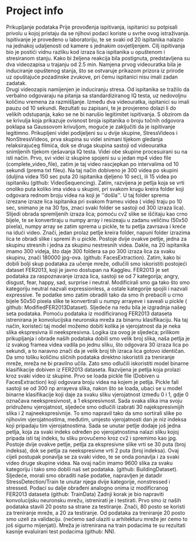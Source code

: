 # Project info
Prikupljanje podataka
Prije provođenja ispitivanja, ispitanici su potpisali privolu u kojoj pristaju da se njihovi podaci koriste u svrhe ovog istraživanja. Ispitivanje je provedeno u laboratoriju, te se svaki od 20 ispitanika nalazio na jednakoj udaljenosti od kamere s jednakim osvjetljenjem. Cilj ispitivanja bio je postići vidnu razliku kod izraza lica ispitanika u opuštenom i stresiranom stanju. Kako bi željena reakcija bila postignuta, predstavljena su dva videozapisa u trajanju od 2.5 min. Namjena prvog videouratka bila je induciranje opuštenog stanja, što se ostvaruje prikazom prizora iz prirode uz opuštajuće pozadinske zvukove, pri čemu ispitanici nisu imali zadan zadatak.  
Drugi videozapis namijenjen je induciranju stresa. Od ispitanika se tražilo da verbalno odgovaraju na pitanja sa standardiziranog IQ testa, uz nedovoljnu količinu vremena za razmišljanje. Između dva videouratka, ispitanici su imali pauzu od 10 sekundi.
Rezultati su zapisani, te je provjereno dolazi li do velikih odstupanja, kako se ne bi narušio legitimitet ispitivanja. S obzirom da se krivulja koja prikazuje ovisnost broja ispitanika o broju točnih odgovora poklapa sa Gaussovom krivuljom, moguće je zaključiti da je ispitivanje legitimno.
Prikupljeni videi podijeljeni su u dvije skupine, StressVideos i NonStressVideos, prva skupina su videi snimani tijekom gledanja relaksirajućeg filmića, dok se druga skupina sastoji od videouratka snimljenih tijekom rješavanja IQ testa. Videi obe skupine procesuirani su na isti način. Prvo, svi videi iz skupine spojeni su u jedan mp4 video file (complete_video_file), zatim je taj video rascjepkan po intervalima od 10 sekundi (prema txt fileu). Na taj način dobiveno je 300 videa po skupini (duljina videa 150 sec puta 20 ispitanika djeljeno 10 sec), ili 15 videa po ispitaniku (github: VideoSequencing). 
Zatim, razvijena je petlja koja se vrti onoliko puta koliko ima videa u skupini, pri svakom krugu kreira folder koji odgovara rednom broju videa na koji je ''došla''. U taj folder sprema izrezane izraze lica ispitanika pri svakom frameu videa ( videji traju po 10 sec, snimano je na 30 fps, znaci svaki folder se sastoji od 300 izraza lica). Slijedi obrada spremljenih izraza lica; pomoću cv2 slike se iščitaju kao crno bijele, te se konvertiraju u numpy array i resizeaju u zadanu veličinu (50x50 pixela), numpy array se zatim sprema u pickle, te tu petlja zavrsava i kreće na idući video. Znači, jedan prolaz petlje kreira folder, napuni folder izrazima lica te obradi slike i spremi ih u pickle. Postoje dvije ovakve petlje, jedna za skupinu stresnih i jedna za skupinu nestresnih videa. Dakle, na 20 ispitanika imamo 300 videja, što daje 300 foldera sa po 300 izraza lica za svaku skupinu, znači 180000 jpg-ova. (github: FacesExtraction).
Zatim, kako bi dobili bolji skup podataka za učenje mreže, odlučili smo iskoristiti postojeći dataset FER2013, koji je javno dostupan na Kaggleu. FER2013 je set podataka za raspoznavanje izraza lica, sastoji se od 7 kategorija; angry, disgust, fear, happy, sad, surprise i neutral. Modificirali smo ga tako što smo kategoriju neutral nazvali expressionless, a ostale kategorije spojili i nazvali expressive. Te podatke smo zatim obradili tako da smo ih prebacili u crno bijele 50x50 pixela slike te konvertirali u numpy arrayeve i saveali u pickle ( github: ModifiedFER2013Dataset).
Sljedeće na redu bila je izgradnja našeg seta podataka. Pomoću podataka iz modificiranog FER2013 dataseta istrenirana je konvolucijska neuronska mreža za binarnu klasifikaciju. Na taj način, koristeći taj model možemo dobiti kolika je vjerojatnost da je neka slika ekspresivna ili neekspresivna. Logika iza ovog je sljedeća; prilikom prikupljanja i obrade naših podataka dobili smo velik broj slika, naša petlja je iz svakog framea videa vadila po jednu sliku, što odgovara 30 izraza lica po sekundi, a to naravno znači da je velik broj tih izraca lica gotovo identičan. Da smo toliku količinu sličnih podataka direktno iskoristili za treniranje mreže, mreža ne bi pravilno učila. Zato smo odlučili iskoristiti model binarne klasifikacije dobiven iz FER2013 dataseta.
Razvijena je petlja koja prolazi kroz svaki video iz skupine. Prvo se loada pickle file (Dobiven u FacesExtraction) koji odgovara broju videa na kojem je petlja. Pickle fali sastoji se od 300 np arrayeva slika, nakon što se loada, ubaci se u model binarne klasifikacije koji daje za svaku sliku vjerojatnost između 0 i 1, gdje 0 označava neekspresivnost, a 1 ekspresivnost. Sada svaka slika ima svoju pridruženu vjerojatnost, sljedeće smo odlučili izabrati 30 najekspresivnijih slika i 2 najneekspresivnije. To smo napravil tako da smo sortirali slike po njihovim vjerojatnostima, međutim, umjesto vjerojatnosti dan je niz indeksa koji pripadaju tim vjerojatnostima. Sada se unutar petlje dodaje još jedna petlja, koja za svaki indeks određen po vjerojatnostima nalazi sliku kojoj pripada isti taj indeks, tu sliku provučemo kroz cv2 i spremimo kao jpg. Postoje dvije ovakve petlje, petlja za ekspresivne slike vrti se 30 puta (broj indeksa), dok se petlja za neekspresivne vrti 2 puta (broj indeksa). Ovaj cijeli postupak ponavlja se za svaki video, te se onda ponavlja i za svaki video druge skupine videa. Na ovaj način imamo 9600 slika za svaku kategoriju i tako smo dobili naš set podataka. (github: BuildingDataset).
Sljedeće, morali smo obraditi naše podatke, napravljen je datadir StressDetection/Train te unutar njega dvije kategorije, nonstressed i stressed. Podaci su dalje obrađeni analogno onima iz modificranog FER2013 dataseta (github: TrainData)
Zadnji korak je bio napraviti konvolucijsku neuronsku mrežu, istrenirati je i testirati. Prvo smo iz naših podataka stavili 20 posto sa strane za testiranje. Znači, 80 posto se koristi za treniranje mreže, a 20 za testiranje. Od podataka za treniranje 20 posto smo uzeli za validaciju. (nećemo sad ulaziti u arhitekturu mreže jer ćemo to još sigurno mijenjati). Mreža je istrenirana na train podacima te su rezultati kasnije evaluirani test podacima (github: NN).

